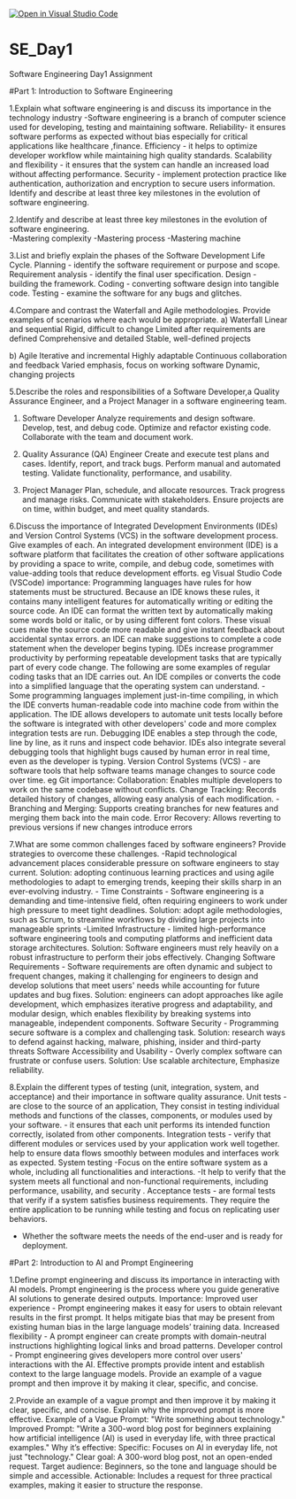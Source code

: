[![Open in Visual Studio Code](https://classroom.github.com/assets/open-in-vscode-2e0aaae1b6195c2367325f4f02e2d04e9abb55f0b24a779b69b11b9e10269abc.svg)](https://classroom.github.com/online_ide?assignment_repo_id=18390411&assignment_repo_type=AssignmentRepo)
# SE_Day1
Software Engineering Day1 Assignment


#Part 1: Introduction to Software Engineering

1.Explain what software engineering is and discuss its importance in the technology industry
 -Software engineering is a branch of computer science used for developing, testing and maintaining software.
 Reliability- it ensures software performs as expected without bias especially for critical applications like healthcare ,finance. 
 Efficiency - it helps to optimize developer workflow while maintaining high quality standards.
 Scalability and flexibility - it ensures that the system can handle an increased load without affecting performance.
 Security - implement protection practice like authentication, authorization and encryption to secure users information. Identify and describe at least three key milestones in the evolution of software engineering.

2.Identify and describe at least three key milestones in the evolution of software engineering.  
 -Mastering complexity
 -Mastering process
 -Mastering machine

3.List and briefly explain the phases of the Software Development Life Cycle.
 Planning - identify the software requirement or purpose and scope.
 Requirement analysis - identify the final user specification. 
 Design - building the framework. 
 Coding - converting software design into tangible code.
 Testing - examine the software for any bugs and glitches.
 
4.Compare and contrast the Waterfall and Agile methodologies. Provide examples of scenarios where each would be appropriate.
 a) Waterfall
Linear and sequential
Rigid, difficult to change
Limited after requirements are defined
Comprehensive and detailed
Stable, well-defined projects

 b) Agile
Iterative and incremental
Highly adaptable
Continuous collaboration and feedback
Varied emphasis, focus on working software
Dynamic, changing projects

5.Describe the roles and responsibilities of a Software Developer,a Quality Assurance Engineer, and a Project Manager in a software engineering team.
1. Software Developer
Analyze requirements and design software.
Develop, test, and debug code.
Optimize and refactor existing code.
Collaborate with the team and document work.

2. Quality Assurance (QA) Engineer
Create and execute test plans and cases.
Identify, report, and track bugs.
Perform manual and automated testing.
Validate functionality, performance, and usability.
3. Project Manager
Plan, schedule, and allocate resources.
Track progress and manage risks.
Communicate with stakeholders.
Ensure projects are on time, within budget, and meet quality standards.

6.Discuss the importance of Integrated Development Environments (IDEs) and Version Control Systems (VCS) in the software development process. Give examples of each.
An integrated development environment (IDE) is a software platform that facilitates the creation of other software applications by providing a space to write, compile, and debug code, sometimes with value-adding tools that reduce development efforts. eg Visual Studio Code (VSCode)
importance:
Programming languages have rules for how statements must be structured. Because an IDE knows these rules, it contains many intelligent features for automatically writing or editing the source code.
An IDE can format the written text by automatically making some words bold or italic, or by using different font colors. These visual cues make the source code more readable and give instant feedback about accidental syntax errors.
an IDE can make suggestions to complete a code statement when the developer begins typing.
IDEs increase programmer productivity by performing repeatable development tasks that are typically part of every code change. The following are some examples of regular coding tasks that an IDE carries out.
An IDE compiles or converts the code into a simplified language that the operating system can understand. - Some programming languages implement just-in-time compiling, in which the IDE converts human-readable code into machine code from within the application.
The IDE allows developers to automate unit tests locally before the software is integrated with other developers' code and more complex integration tests are run.
Debugging IDE enables a step through the code, line by line, as it runs and inspect code behavior. IDEs also integrate several debugging tools that highlight bugs caused by human error in real time, even as the developer is typing.
Version Control Systems (VCS) - are software tools that help software teams manage changes to source code over time. eg Git
importance:
Collaboration: Enables multiple developers to work on the same codebase without conflicts.
Change Tracking: Records detailed history of changes, allowing easy analysis of each modification. 
-Branching and Merging: Supports creating branches for new features and merging them back into the main code.
Error Recovery: Allows reverting to previous versions if new changes introduce errors

7.What are some common challenges faced by software engineers? Provide strategies to overcome these challenges.
-Rapid technological advancement places considerable pressure on software engineers to stay current.
 Solution: adopting continuous learning practices and using agile methodologies to adapt to emerging trends, keeping their skills sharp in an ever-evolving industry. -
 Time Constraints - Software engineering is a demanding and time-intensive field, often requiring engineers to work under high pressure to meet tight deadlines.
 Solution: adopt agile methodologies, such as Scrum, to streamline workflows by dividing large projects into manageable sprints 
-Limited Infrastructure - limited high-performance software engineering tools and computing platforms and inefficient data storage architectures. 
 Solution: Software engineers must rely heavily on a robust infrastructure to perform their jobs effectively.
 Changing Software Requirements - Software requirements are often dynamic and subject to frequent changes, making it challenging for engineers to design and develop solutions that meet users' needs while accounting for future updates and bug fixes. 
Solution: engineers can adopt approaches like agile development, which emphasizes iterative progress and adaptability, and modular design, which enables flexibility by breaking systems into manageable, independent components.
Software Security - Programming secure software is a complex and challenging task. 
Solution: research ways to defend against hacking, malware, phishing, insider and third-party threats
Software Accessibility and Usability - Overly complex software can frustrate or confuse users. 
Solution: Use scalable architecture, Emphasize reliability.

8.Explain the different types of testing (unit, integration, system, and acceptance) and their importance in software quality assurance.
Unit tests - are close to the source of an application, They consist in testing individual methods and functions of the classes, components, or modules used by your software. - it ensures that each unit performs its intended function correctly, isolated from other components.
Integration tests - verify that different modules or services used by your application work well together.
help to ensure data flows smoothly between modules and interfaces work as expected.
 System testing -Focus on the entire software system as a whole, including all functionalities and interactions.
 -It help to verify that the system meets all functional and non-functional requirements, including performance, usability, and security .
Acceptance tests - are formal tests that verify if a system satisfies business requirements. They require the entire application to be running while testing and focus on replicating user behaviors. 
- Whether the software meets the needs of the end-user and is ready for deployment.

#Part 2: Introduction to AI and Prompt Engineering

1.Define prompt engineering and discuss its importance in interacting with AI models.
Prompt engineering  is the process where you guide generative AI solutions to generate desired outputs.
 Importance:
 Improved user experience - Prompt engineering makes it easy for users to obtain relevant results in the first prompt. It helps mitigate bias that may be present from existing human bias in the large language models’ 
 training data.
 Increased flexibility - A prompt engineer can create prompts with domain-neutral instructions highlighting logical links and broad patterns.
 Developer control - Prompt engineering gives developers more control over users' interactions with the AI. Effective prompts provide intent and establish context to the large language models. Provide an example of a 
 vague prompt and then improve it by making it clear, specific, and concise.

2.Provide an example of a vague prompt and then improve it by making it clear, specific, and concise. Explain why the improved prompt is more effective.
Example of a Vague Prompt:
"Write something about technology."
Improved Prompt:
"Write a 300-word blog post for beginners explaining how artificial intelligence (AI) is used in everyday life, with three practical examples."
Why it’s effective:
Specific: Focuses on AI in everyday life, not just "technology."
Clear goal: A 300-word blog post, not an open-ended request.
Target audience: Beginners, so the tone and language should be simple and accessible.
Actionable: Includes a request for three practical examples, making it easier to structure the response.





